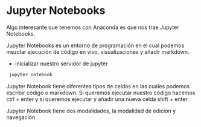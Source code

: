 # Jupyter Notebooks

Algo interesante que tenemos con Anaconda es que nos trae Jupyter Notebooks.

Jupyter Notebooks es un entorno de programación en el cual podemos mezclar ejecución de código en vivo, visualizaciones y añadir markdown.

* inicializar nuestro servidor de jupyter
```python
 jupyter notebook
```

Jupyter Notebook tiene diferentes tipos de celdas en las cuales podemos escribir código o markdown. Si queremos ejecutar nuestro código hacemos ctrl + enter y si queremos ejecutar y añadir una nueva celda shift + enter.

Jupyter Notebook tiene dos modalidades, la modalidad de edición y navegación.